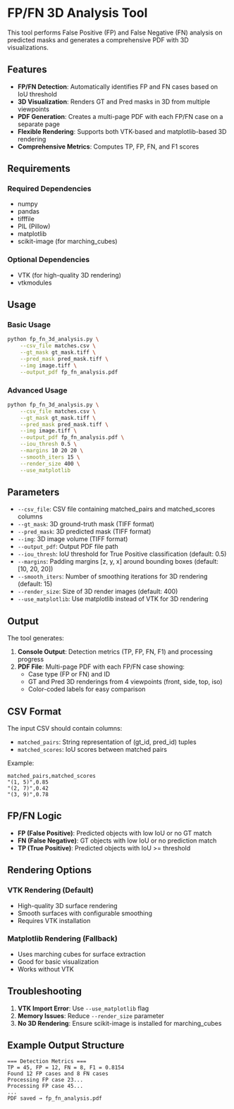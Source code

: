 # FP/FN 3D Analysis Tool

This tool performs False Positive (FP) and False Negative (FN) analysis on predicted masks and generates a comprehensive PDF with 3D visualizations.

## Features

- **FP/FN Detection**: Automatically identifies FP and FN cases based on IoU threshold
- **3D Visualization**: Renders GT and Pred masks in 3D from multiple viewpoints
- **PDF Generation**: Creates a multi-page PDF with each FP/FN case on a separate page
- **Flexible Rendering**: Supports both VTK-based and matplotlib-based 3D rendering
- **Comprehensive Metrics**: Computes TP, FP, FN, and F1 scores

## Requirements

### Required Dependencies
- numpy
- pandas
- tifffile
- PIL (Pillow)
- matplotlib
- scikit-image (for marching_cubes)

### Optional Dependencies
- VTK (for high-quality 3D rendering)
- vtkmodules

## Usage

### Basic Usage

```bash
python fp_fn_3d_analysis.py \
    --csv_file matches.csv \
    --gt_mask gt_mask.tiff \
    --pred_mask pred_mask.tiff \
    --img image.tiff \
    --output_pdf fp_fn_analysis.pdf
```

### Advanced Usage

```bash
python fp_fn_3d_analysis.py \
    --csv_file matches.csv \
    --gt_mask gt_mask.tiff \
    --pred_mask pred_mask.tiff \
    --img image.tiff \
    --output_pdf fp_fn_analysis.pdf \
    --iou_thresh 0.5 \
    --margins 10 20 20 \
    --smooth_iters 15 \
    --render_size 400 \
    --use_matplotlib
```

## Parameters

- `--csv_file`: CSV file containing matched_pairs and matched_scores columns
- `--gt_mask`: 3D ground-truth mask (TIFF format)
- `--pred_mask`: 3D predicted mask (TIFF format)  
- `--img`: 3D image volume (TIFF format)
- `--output_pdf`: Output PDF file path
- `--iou_thresh`: IoU threshold for True Positive classification (default: 0.5)
- `--margins`: Padding margins [z, y, x] around bounding boxes (default: [10, 20, 20])
- `--smooth_iters`: Number of smoothing iterations for 3D rendering (default: 15)
- `--render_size`: Size of 3D render images (default: 400)
- `--use_matplotlib`: Use matplotlib instead of VTK for 3D rendering

## Output

The tool generates:

1. **Console Output**: Detection metrics (TP, FP, FN, F1) and processing progress
2. **PDF File**: Multi-page PDF with each FP/FN case showing:
   - Case type (FP or FN) and ID
   - GT and Pred 3D renderings from 4 viewpoints (front, side, top, iso)
   - Color-coded labels for easy comparison

## CSV Format

The input CSV should contain columns:
- `matched_pairs`: String representation of (gt_id, pred_id) tuples
- `matched_scores`: IoU scores between matched pairs

Example:
```csv
matched_pairs,matched_scores
"(1, 5)",0.85
"(2, 7)",0.42
"(3, 9)",0.78
```

## FP/FN Logic

- **FP (False Positive)**: Predicted objects with low IoU or no GT match
- **FN (False Negative)**: GT objects with low IoU or no prediction match
- **TP (True Positive)**: Predicted objects with IoU >= threshold

## Rendering Options

### VTK Rendering (Default)
- High-quality 3D surface rendering
- Smooth surfaces with configurable smoothing
- Requires VTK installation

### Matplotlib Rendering (Fallback)
- Uses marching cubes for surface extraction
- Good for basic visualization
- Works without VTK

## Troubleshooting

1. **VTK Import Error**: Use `--use_matplotlib` flag
2. **Memory Issues**: Reduce `--render_size` parameter
3. **No 3D Rendering**: Ensure scikit-image is installed for marching_cubes

## Example Output Structure

```
=== Detection Metrics ===
TP = 45, FP = 12, FN = 8, F1 = 0.8154
Found 12 FP cases and 8 FN cases
Processing FP case 23...
Processing FP case 45...
...
PDF saved → fp_fn_analysis.pdf
```
